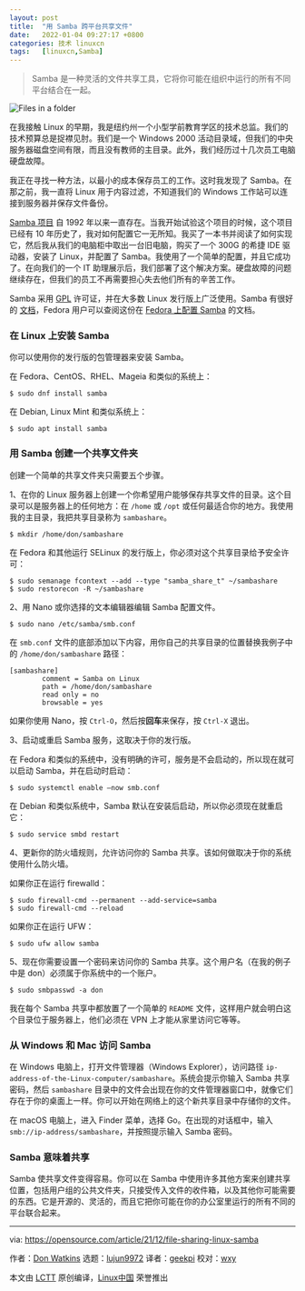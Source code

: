 ```yaml
---
layout: post
title:	"用 Samba 跨平台共享文件"
date:	2022-01-04 09:27:17 +0800 
categories:	技术 linuxcn 
tags:	[linuxcn,Samba]
---
```




> 
> Samba 是一种灵活的文件共享工具，它将你可能在组织中运行的所有不同平台结合在一起。
> 
> 
> 


![](/Asserts/Images//attachment/album/202201/04/092708dsjqu1fbfjjhee1j.jpg "Files in a folder")


在我接触 Linux 的早期，我是纽约州一个小型学前教育学区的技术总监。我们的技术预算总是捉襟见肘。我们是一个 Windows 2000 活动目录域，但我们的中央服务器磁盘空间有限，而且没有教师的主目录。此外，我们经历过十几次员工电脑硬盘故障。


我正在寻找一种方法，以最小的成本保存员工的工作。这时我发现了 Samba。在那之前，我一直将 Linux 用于内容过滤，不知道我们的 Windows 工作站可以连接到服务器并保存文件备份。


[Samba 项目](https://www.samba.org/) 自 1992 年以来一直存在。当我开始试验这个项目的时候，这个项目已经有 10 年历史了，我对如何配置它一无所知。我买了一本书并阅读了如何实现它，然后我从我们的电脑柜中取出一台旧电脑，购买了一个 300G 的希捷 IDE 驱动器，安装了 Linux，并配置了 Samba。我使用了一个简单的配置，并且它成功了。在向我们的一个 IT 助理展示后，我们部署了这个解决方案。硬盘故障的问题继续存在，但我们的员工不再需要担心失去他们所有的辛苦工作。


Samba 采用 [GPL](https://www.samba.org/samba/docs/GPL.html) 许可证，并在大多数 Linux 发行版上广泛使用。Samba 有很好的 [文档](https://www.samba.org/samba/docs/)，Fedora 用户可以查阅这份在 [Fedora 上配置 Samba](https://docs.fedoraproject.org/en-US/quick-docs/samba/) 的文档。


### 在 Linux 上安装 Samba


你可以使用你的发行版的包管理器来安装 Samba。


在 Fedora、CentOS、RHEL、Mageia 和类似的系统上：



```
$ sudo dnf install samba

```

在 Debian, Linux Mint 和类似系统上：



```
$ sudo apt install samba

```

### 用 Samba 创建一个共享文件夹


创建一个简单的共享文件夹只需要五个步骤。


1、在你的 Linux 服务器上创建一个你希望用户能够保存共享文件的目录。这个目录可以是服务器上的任何地方：在 `/home` 或 `/opt` 或任何最适合你的地方。我使用我的主目录，我把共享目录称为 `sambashare`。



```
$ mkdir /home/don/sambashare

```

在 Fedora 和其他运行 SELinux 的发行版上，你必须对这个共享目录给予安全许可：



```
$ sudo semanage fcontext --add --type "samba_share_t" ~/sambashare
$ sudo restorecon -R ~/sambashare

```

2、用 Nano 或你选择的文本编辑器编辑 Samba 配置文件。



```
$ sudo nano /etc/samba/smb.conf

```

在 `smb.conf` 文件的底部添加以下内容，用你自己的共享目录的位置替换我例子中的 `/home/don/sambashare` 路径：



```
[sambashare]
        comment = Samba on Linux       
        path = /home/don/sambashare
        read only = no
        browsable = yes

```

如果你使用 Nano，按 `Ctrl-O`，然后按**回车**来保存，按 `Ctrl-X` 退出。


3、启动或重启 Samba 服务，这取决于你的发行版。


在 Fedora 和类似的系统中，没有明确的许可，服务是不会启动的，所以现在就可以启动 Samba，并在启动时启动：



```
$ sudo systemctl enable –now smb.conf

```

在 Debian 和类似系统中，Samba 默认在安装后启动，所以你必须现在就重启它：



```
$ sudo service smbd restart

```

4、更新你的防火墙规则，允许访问你的 Samba 共享。该如何做取决于你的系统使用什么防火墙。


如果你正在运行 firewalld：



```
$ sudo firewall-cmd --permanent --add-service=samba
$ sudo firewall-cmd --reload

```

如果你正在运行 UFW：



```
$ sudo ufw allow samba

```

5、现在你需要设置一个密码来访问你的 Samba 共享。这个用户名（在我的例子中是 don）必须属于你系统中的一个账户。



```
$ sudo smbpasswd -a don

```

我在每个 Samba 共享中都放置了一个简单的 `README` 文件，这样用户就会明白这个目录位于服务器上，他们必须在 VPN 上才能从家里访问它等等。


### 从 Windows 和 Mac 访问 Samba


在 Windows 电脑上，打开文件管理器（Windows Explorer），访问路径 `ip-address-of-the-Linux-computer/sambashare`。系统会提示你输入 Samba 共享密码，然后 `sambashare` 目录中的文件会出现在你的文件管理器窗口中，就像它们存在于你的桌面上一样。你可以开始在网络上的这个新共享目录中存储你的文件。


在 macOS 电脑上，进入 Finder 菜单，选择 Go。在出现的对话框中，输入 `smb://ip-address/sambashare`，并按照提示输入 Samba 密码。


### Samba 意味着共享


Samba 使共享文件变得容易。你可以在 Samba 中使用许多其他方案来创建共享位置，包括用户组的公共文件夹，只接受传入文件的收件箱，以及其他你可能需要的东西。它是开源的、灵活的，而且它把你可能在你的办公室里运行的所有不同的平台联合起来。




---


via: <https://opensource.com/article/21/12/file-sharing-linux-samba>


作者：[Don Watkins](https://opensource.com/users/don-watkins) 选题：[lujun9972](https://github.com/lujun9972) 译者：[geekpi](https://github.com/geekpi) 校对：[wxy](https://github.com/wxy)


本文由 [LCTT](https://github.com/LCTT/TranslateProject) 原创编译，[Linux中国](https://linux.cn/) 荣誉推出
